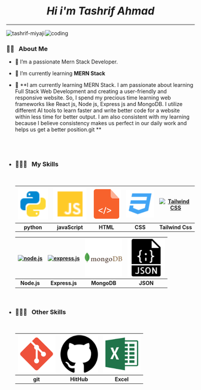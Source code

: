<h1 align="center"> <i> Hi i'm Tashrif Ahmad </i> </h1>
<hr/>

<img align="right" alt="coding" width="400" src="https://images.pexels.com/photos/614117/pexels-photo-614117.jpeg?auto=compress&cs=tinysrgb&w=1260&h=750&dpr=1">

<p align="left"> <img src="https://komarev.com/ghpvc/?username=tashrifmiyaji&label=Profile%20views&color=green&style=plastic" alt="tashrif-miyaji" /> </p>

### 👨‍🏫 &nbsp; About Me

- 🔭 I’m a passionate Mern Stack Developer.

- 🌱 I’m currently learning **MERN Stack**

- 💬 **I am currently learning MERN Stack. I am passionate about learning Full Stack Web Development and creating a user-friendly and responsive website. So, I spend my precious time learning web frameworks like React js, Node js, Express js and MongoDB. I utilize different  AI tools to learn faster and write better code for a website within less time for better output. I am also consistent with my learning because I believe consistency makes us perfect in our daily work and helps us get a better position.git **
  <br/>
  <br/>
  <br/>
  <br/>

* <h3>👨🏽‍💻 &nbsp; My Skills</h3>
      <br/>
    <div style="text-align: center; font-weight: bold;">
    <table>
      <thead>
        <tr>
          <th><a href="https://www.python.org/" target="_blank"><img src="./img/python.svg" alt="python" style="width:100px"></a></th>
          <th><a href="https://www.javascript.com/" target="_blank"><img src="./img/javaScript.svg" alt="javaScript" style="width:100px;"></a></th>
          <th><a href="https://html.com/" target="_blank"><img src="./img/html.svg" alt="html" style="width:100px;"></a></th>
          <th><a href="https://www.w3.org/Style/CSS/Overview.en.html" target="_blank"><img src="./img/css.svg" alt="css" style="width:100px;"></a></th>
          <th><a href="https://tailwindcss.com/" target="_blank"><img src="./img/tailwind-css.svg" alt="
    Tailwind CSS" style="width:100px"></a></th>
        </tr>
      </thead>
      <tbody>
        <tr>
          <td>python</td>
          <td>javaScript</td>
          <td>HTML</td>
          <td>CSS</td>
          <td>Tailwind Css</td>
        </tr>
      </tbody>
    </table>
    </div>
  <div style="text-align: center; font-weight: bold;">
  <table>
    <thead>
      <tr>
        <th><a href="https://nodejs.org/en" target="_blank"><img src="./img/node-js.svg" alt="node.js" style="width:100px"></a></th>
        <th><a href="https://expressjs.com/" target="_blank"><img src="./img/express-js.svg" alt="express.js" style="width:100px"></a></th>
        <th><a href="https://www.mongodb.com/" target="_blank"><img src="./img/mongodb.svg" alt="mongodb" style="width:100px"></a></th>
        <th><a href="https://www.json.org/json-en.html" target="_blank"><img src="./img/json.svg" alt="json" style="width:100px"></a></th>
      </tr>
    </thead>
    <tbody>
      <tr>
        <td>Node.js</td>
        <td>Express.js</td>
        <td>MongoDB</td>
        <td>JSON</td>
      </tr>
    </tbody>
  </table>
  </div>
  <br/>

* <h3>👨🏽‍💻 &nbsp; Other Skills</h3>
  <br/>
  <div style="text-align: center; font-weight: bold;">
  <table>
    <thead>
      <tr>
        <th><a href="https://git-scm.com/" target="_blank"><img src="./img/git.svg" alt="git" style="width:100px"></a></th>
        <th><a href="https://github.com/" target="_blank"><img src="./img/github.svg" alt="github" style="width:100px"></a></th>
        <th><a href="https://www.microsoft.com/en-us/microsoft-365/excel?msockid=1c45b7354e6065323639a3fe4f616428" target="_blank"><img src="./img/excel.svg" alt="excel" style="width:100px"></a></th>
      </tr>
    </thead>
    <tbody>
      <tr>
        <td>git</td>
        <td>HitHub</td>
        <td>Excel</td>
      </tr>
    </tbody>
  </table>
  </div>
 <br/>
